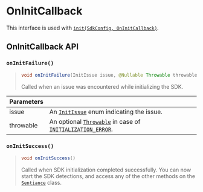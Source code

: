 # OnInitCallback

This interface is used with [`init(SdkConfig, OnInitCallback)`](broken-reference).

## OnInitCallback API

### `onInitFailure()`

> ```java
> void onInitFailure(InitIssue issue, @Nullable Throwable throwable)
> ```
>
> Called when an issue was encountered while initializing the SDK.

| Parameters |                                                                                                                                           |
| ---------- | ----------------------------------------------------------------------------------------------------------------------------------------- |
| issue      | An [`InitIssue`](initissue.md) enum indicating the issue.                                                                                 |
| throwable  | An optional [`Throwable`](https://developer.android.com/reference/java/lang/Throwable) in case of [`INITIALIZATION_ERROR`](initissue.md). |

### `onInitSuccess()`

> ```java
> void onInitSuccess()
> ```
>
> Called when SDK initialization completed successfully. You can now start the SDK detections, and access any of the other methods on the [`Sentiance`](broken-reference) class.

